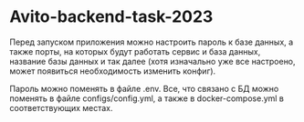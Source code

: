# Avito-backend-task-2023

Перед запуском приложения можно настроить пароль к базе данных, а также порты, на которых будут работать сервис и база данных, название базы данных и так далее (хотя изначально уже все настроено, может появиться необходимость изменить конфиг). 

Пароль можно поменять в файле .env. 
Все, что связано с БД можно поменять в файле configs/config.yml, а также в docker-compose.yml в соответствующих местах.
